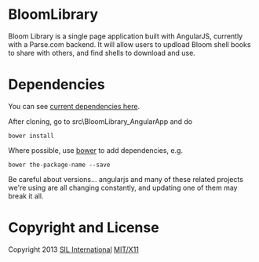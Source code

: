 BloomLibrary
============

Bloom Library is a single page application built with AngularJS, currently with a Parse.com backend. It will allow users to updload Bloom shell books to share with others, and find shells to download and use.


Dependencies
=============

You can see [current dependencies here](https://github.com/BloomBooks/BloomLibrary/blob/master/src/BloomLibrary_AngularApp/bower.json).

After cloning, go to src\BloomLibrary_AngularApp and do

    bower install
    
Where possible, use [bower](http://bower.io) to add dependencies, e.g.

    bower the-package-name --save

Be careful about versions... angularjs and many of these related projects we're using are all changing constantly, and updating one of them may break it all.

Copyright and License
=======
Copyright 2013 [SIL International](http://sil.org)
[MIT/X11](http://sil.mit-license.org/)

